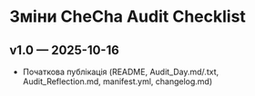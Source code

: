 # Зміни CheCha Audit Checklist
## v1.0 — 2025-10-16
- Початкова публікація (README, Audit_Day.md/.txt, Audit_Reflection.md, manifest.yml, changelog.md)
